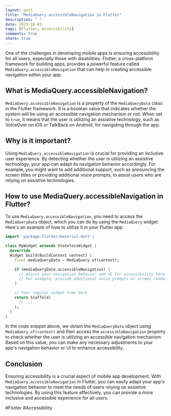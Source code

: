 ```yaml
---
layout: post
title: "MediaQuery accessibleNavigation in Flutter"
description: " "
date: 2023-10-01
tags: [Flutter, Accessibility]
comments: true
share: true
---
```


One of the challenges in developing mobile apps is ensuring accessibility for all users, especially those with disabilities. Flutter, a cross-platform framework for building apps, provides a powerful feature called `MediaQuery.accessibleNavigation` that can help in creating accessible navigation within your app.

## What is MediaQuery.accessibleNavigation?

`MediaQuery.accessibleNavigation` is a property of the `MediaQueryData` class in the Flutter framework. It is a boolean value that indicates whether the system will be using an accessible navigation mechanism or not. When set to `true`, it means that the user is utilizing an assistive technology, such as VoiceOver on iOS or TalkBack on Android, for navigating through the app.

## Why is it important?

Using `MediaQuery.accessibleNavigation` is crucial for providing an inclusive user experience. By detecting whether the user is utilizing an assistive technology, your app can adapt its navigation behavior accordingly. For example, you might want to add additional support, such as announcing the screen titles or providing additional voice prompts, to assist users who are relying on assistive technologies.

## How to use MediaQuery.accessibleNavigation in Flutter?

To use `MediaQuery.accessibleNavigation`, you need to access the `MediaQueryData` object, which you can do by using the `MediaQuery` widget. Here's an example of how to utilize it in your Flutter app:

```dart
import 'package:flutter/material.dart';

class MyWidget extends StatelessWidget {
  @override
  Widget build(BuildContext context) {
    final mediaQueryData = MediaQuery.of(context);

    if (mediaQueryData.accessibleNavigation) {
      // Adjust your navigation behavior and UI for accessibility here
      // For example, provide additional voice prompts or screen reader support
    }

    // Your regular widget tree here
    return Scaffold(
      // ...
    );
  }
}
```

In the code snippet above, we obtain the `MediaQueryData` object using `MediaQuery.of(context)` and then access the `accessibleNavigation` property to check whether the user is utilizing an accessible navigation mechanism. Based on this value, you can make any necessary adjustments to your app's navigation behavior or UI to enhance accessibility.

## Conclusion

Ensuring accessibility is a crucial aspect of mobile app development. With `MediaQuery.accessibleNavigation` in Flutter, you can easily adapt your app's navigation behavior to meet the needs of users relying on assistive technologies. By using this feature effectively, you can provide a more inclusive and accessible experience for all users.

#Flutter #Accessibility